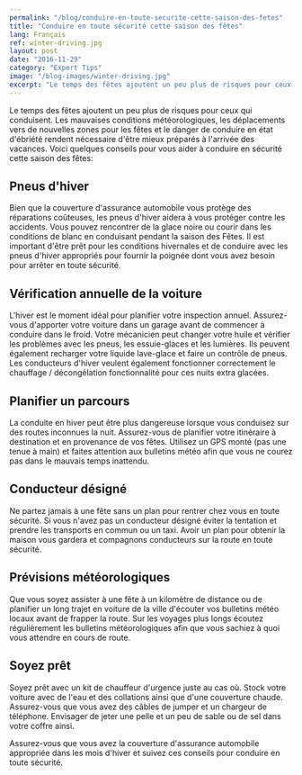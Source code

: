 ```yaml
---
permalink: "/blog/conduire-en-toute-securite-cette-saison-des-fetes"
title: "Conduire en toute sécurité cette saison des fêtes"
lang: Français
ref: winter-driving.jpg
layout: post
date: "2016-11-29"
category: "Expert Tips"
image: "/blog-images/winter-driving.jpg"
excerpt: "Le temps des fêtes ajoutent un peu plus de risques pour ceux qui conduisent. Les mauvaises conditions météorologiques, les déplacements vers de nouvelles zones pour les fêtes et le danger de conduire en état d'ébriété rendent nécessaire d'être mieux préparés à l'arrivée des vacances."
---
```


Le temps des fêtes ajoutent un peu plus de risques pour ceux qui conduisent. Les mauvaises conditions météorologiques, les déplacements vers de nouvelles zones pour les fêtes et le danger de conduire en état d'ébriété rendent nécessaire d'être mieux préparés à l'arrivée des vacances. Voici quelques conseils pour vous aider à conduire en sécurité cette saison des fêtes:

## Pneus d'hiver
Bien que la couverture d'assurance automobile vous protège des réparations coûteuses, les pneus d'hiver aidera à vous protéger contre les accidents. Vous pouvez rencontrer de la glace noire ou courir dans les conditions de blanc en conduisant pendant la saison des Fêtes. Il est important d'être prêt pour les conditions hivernales et de conduire avec les pneus d'hiver appropriés pour fournir la poignée dont vous avez besoin pour arrêter en toute sécurité.

## Vérification annuelle de la voiture
L'hiver est le moment idéal pour planifier votre inspection annuel. Assurez-vous d'apporter votre voiture dans un garage avant de commencer à conduire dans le froid. Votre mécanicien peut changer votre huile et vérifier les problèmes avec les pneus, les essuie-glaces et les lumières. Ils peuvent également recharger votre liquide lave-glace et faire un contrôle de pneus. Les conducteurs d'hiver veulent également fonctionner correctement le chauffage / décongélation fonctionnalité pour ces nuits extra glacées.

## Planifier un parcours
La conduite en hiver peut être plus dangereuse lorsque vous conduisez sur des routes inconnues la nuit. Assurez-vous de planifier votre itinéraire à destination et en provenance de vos fêtes. Utilisez un GPS monté (pas une tenue à main) et faites attention aux bulletins météo afin que vous ne courez pas dans le mauvais temps inattendu.

## Conducteur désigné
Ne partez jamais à une fête sans un plan pour rentrer chez vous en toute sécurité. Si vous n'avez pas un conducteur désigné éviter la tentation et prendre les transports en commun ou un taxi. Avoir un plan pour obtenir la maison vous gardera et compagnons conducteurs sur la route en toute sécurité.

## Prévisions météorologiques
Que vous soyez assister à une fête à un kilomètre de distance ou de planifier un long trajet en voiture de la ville d'écouter vos bulletins météo locaux avant de frapper la route. Sur les voyages plus longs écoutez régulièrement les bulletins météorologiques afin que vous sachiez à quoi vous attendre en cours de route.

## Soyez prêt
Soyez prêt avec un kit de chauffeur d'urgence juste au cas où. Stock votre voiture avec de l'eau et des collations ainsi que d'une couverture chaude. Assurez-vous que vous avez des câbles de jumper et un chargeur de téléphone. Envisager de jeter une pelle et un peu de sable ou de sel dans votre coffre ainsi.

Assurez-vous que vous avez la couverture d'assurance automobile appropriée dans les mois d'hiver et suivez ces conseils pour conduire en toute sécurité.